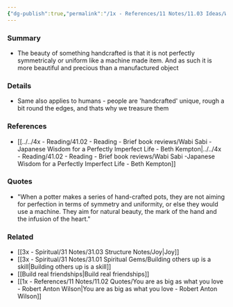 ```yaml
---
{"dg-publish":true,"permalink":"/1x - References/11 Notes/11.03 Ideas/We dont buy handcrafted items for perfection/","title":"We dont buy handcrafted items for perfection","noteIcon":"","created":"2022-11-09T10:44:22.000+03:00","updated":"2024-02-14T20:18:21.249+03:00"}
---
```



### Summary
- The beauty of something handcrafted is that it is not perfectly symmetricaly or uniform like a machine made item. And as such it is more beautiful and precious than a manufactured object

### Details
- Same also applies to humans - people are 'handcrafted' unique, rough a bit round the edges, and thats why we treasure them

### References
- [[../../4x - Reading/41.02 - Reading - Brief book reviews/Wabi Sabi -Japanese Wisdom for a Perfectly Imperfect Life - Beth Kempton\|../../4x - Reading/41.02 - Reading - Brief book reviews/Wabi Sabi -Japanese Wisdom for a Perfectly Imperfect Life - Beth Kempton]]

### Quotes
- "When a potter makes a series of hand-crafted pots, they are not aiming for perfection in terms of symmetry and uniformity, or else they would use a machine. They aim for natural beauty, the mark of the hand and the infusion of the heart."

### Related
- [[3x - Spiritual/31 Notes/31.03 Structure Notes/Joy\|Joy]]
- [[3x - Spiritual/31 Notes/31.01 Spiritual Gems/Building others up is a skill\|Building others up is a skill]]
- [[Build real friendships\|Build real friendships]]
- [[1x - References/11 Notes/11.02 Quotes/You are as big as what you love - Robert Anton Wilson\|You are as big as what you love - Robert Anton Wilson]]